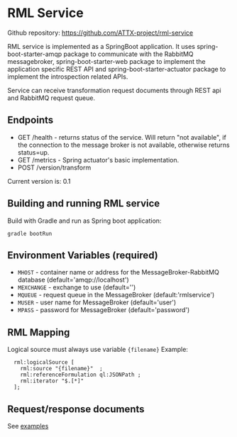 # RML Service

Github repository: https://github.com/ATTX-project/rml-service



RML service is implemented as a SpringBoot application. It uses spring-boot-starter-amqp package to communicate with the RabbitMQ messagebroker, spring-boot-starter-web package to implement the application specific REST API and spring-boot-starter-actuator package to implement the introspection related APIs.

Service can receive transformation request documents through REST api and RabbitMQ request queue.

## Endpoints

* GET /health - returns status of the service. Will return "not available", if the connection to the message broker is not available, otherwise returns status=up.
* GET /metrics - Spring actuator's basic implementation.
* POST /version/transform

Current version is: 0.1

## Building and running RML service

Build with Gradle and run as Spring boot application:

```
gradle bootRun
```

## Environment Variables (required)

* `MHOST` - container name or address for the MessageBroker-RabbitMQ database (default='amqp://localhost')
* `MEXCHANGE` - exchange to use (default='')
* `MQUEUE` - request queue in the MessageBroker (default:'rmlservice')
* `MUSER` - user name for MessageBroker (default='user')
* `MPASS` - password for MessageBroker (default='password')

## RML Mapping

Logical source must always use variable ```{filename}```
Example:

```
  rml:logicalSource [
    rml:source "{filename}"  ;
    rml:referenceFormulation ql:JSONPath ;
    rml:iterator "$.[*]"
  ];
```

## Request/response documents

See [examples](Examples-RML-Service.md)
